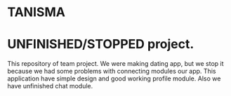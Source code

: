 # TANISMA
# UNFINISHED/STOPPED project.
This repository of team project. We were making dating app, but we stop it because we had some problems with connecting modules our app.
This application have simple design and good working profile module. Also we have unfinished chat module.
